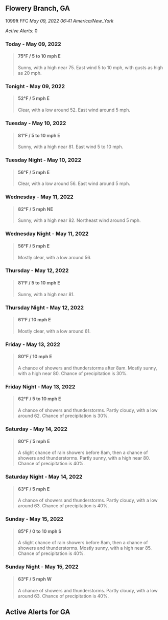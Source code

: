 ## Flowery Branch, GA
1099ft
FFC
*May 09, 2022 06:41 America/New_York*

*Active Alerts:* 0
### Today - May 09, 2022
> #### **75&deg;F** / 5 to 10 mph E
> Sunny, with a high near 75. East wind 5 to 10 mph, with gusts as high as 20 mph.

### Tonight - May 09, 2022
> #### **52&deg;F** / 5 mph E
> Clear, with a low around 52. East wind around 5 mph.

### Tuesday - May 10, 2022
> #### **81&deg;F** / 5 to 10 mph E
> Sunny, with a high near 81. East wind 5 to 10 mph.

### Tuesday Night - May 10, 2022
> #### **56&deg;F** / 5 mph E
> Clear, with a low around 56. East wind around 5 mph.

### Wednesday - May 11, 2022
> #### **82&deg;F** / 5 mph NE
> Sunny, with a high near 82. Northeast wind around 5 mph.

### Wednesday Night - May 11, 2022
> #### **56&deg;F** / 5 mph E
> Mostly clear, with a low around 56.

### Thursday - May 12, 2022
> #### **81&deg;F** / 5 to 10 mph E
> Sunny, with a high near 81.

### Thursday Night - May 12, 2022
> #### **61&deg;F** / 10 mph E
> Mostly clear, with a low around 61.

### Friday - May 13, 2022
> #### **80&deg;F** / 10 mph E
> A chance of showers and thunderstorms after 8am. Mostly sunny, with a high near 80. Chance of precipitation is 30%.

### Friday Night - May 13, 2022
> #### **62&deg;F** / 5 to 10 mph E
> A chance of showers and thunderstorms. Partly cloudy, with a low around 62. Chance of precipitation is 30%.

### Saturday - May 14, 2022
> #### **80&deg;F** / 5 mph E
> A slight chance of rain showers before 8am, then a chance of showers and thunderstorms. Partly sunny, with a high near 80. Chance of precipitation is 40%.

### Saturday Night - May 14, 2022
> #### **63&deg;F** / 5 mph E
> A chance of showers and thunderstorms. Partly cloudy, with a low around 63. Chance of precipitation is 40%.

### Sunday - May 15, 2022
> #### **85&deg;F** / 0 to 10 mph S
> A slight chance of rain showers before 8am, then a chance of showers and thunderstorms. Mostly sunny, with a high near 85. Chance of precipitation is 40%.

### Sunday Night - May 15, 2022
> #### **63&deg;F** / 5 mph W
> A chance of showers and thunderstorms. Partly cloudy, with a low around 63. Chance of precipitation is 40%.

## Active Alerts for GA

